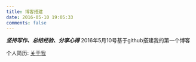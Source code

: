 ```yaml
---
title: 博客搭建
date: 2016-05-10 19:05:33
comments: false 
---
```

***坚持写作、总结经验、分享心得***
2016年5月10号基于github搭建我的第一个博客


个人简历: [关于我](/about/index.html)
